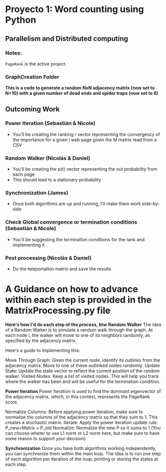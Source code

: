 # Proyecto 1: Word counting using Python

## Parallelism and Distributed computing

### Notes:

`PageRank` is the active project.

### GraphCreation Folder

**This is a code to generate a random NxN adjacency matrix (now set to N=10) with a given number of dead ends and spider traps (now set to 6)**

## Outcoming Work

### Power Iteration (Sebastián & Nicole)

- You'll be creating the ranking r vector representing the convergency of the importance for a given i web page given the M matrix read from a CSV

### Random Walker (Nicolás & Daniel)

- You'll be creating the p(t) vector representing the out probability from each page
- This should lead to a stationary probability

### Synchronization (James)

- Once both algorithms are up and running, I'll make them work side-by-side

### Check Global convergence or termination conditions (Sebastián & Nicole)

- You'll be suggesting the termination conditions for the rank and implementing it

### Post processing (Nicolás & Daniel)

- Do the teleportation matrix and save the results

# A Guidance on how to advance within each step is provided in the MatrixProcessing.py file
**Here's how I'd do each step of the process, btw**
**Random Walker**
The idea of a Random Walker is to simulate a random walk through the graph. At each node i, the walker will move to one of its neighbors randomly, as specified by the adjacency matrix.

Here's a guide to implementing this:

Move Through Graph: Given the current node, identify its outlinks from the adjacency matrix. Move to one of these outlinked nodes randomly.
Update State: Update the state vector to reflect the current position of the random walker.
Visited Nodes: Keep a list of visited nodes. This will help you track where the walker has been and will be useful for the termination condition.

**Power Iteration**
Power Iteration is used to find the dominant eigenvector of the adjacency matrix, which, in this context, represents the PageRank score.

Normalize Columns: Before applying power iteration, make sure to normalize the columns of the adjacency matrix so that they sum to 1. This creates a stochastic matrix.
Iterate: Apply the power iteration update rule: P_new=Matrix × P_old
Normalize: Normalize the new P so it sums to 1.(You can choose wheter to use L1 norm or L2 norm here, but make sure to have some reason to support your decision)

**Synchronization**
Once you have both algorithms working independently, you can synchronize them within the main loop. The idea is to run one step of each algorithm per iteration of the loop, printing or storing the states at each step.